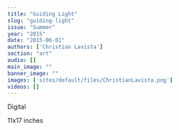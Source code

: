 ```yaml
---
title: "Guiding Light"
slug: "guiding-light"
issue: "Summer"
year: "2015"
date: "2015-06-01"
authors: ['Christian Lavista']
section: "art"
audio: []
main_image: ""
banner_image: ""
images: ['sites/default/files/ChristianLavista.png']
videos: []
---
```

Digital

 11x17 inches

